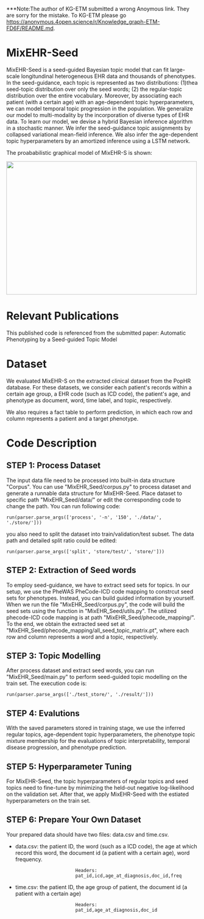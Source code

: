***Note:The author of KG-ETM submitted a wrong Anoymous link. They are sorry for the mistake. To KG-ETM please go https://anonymous.4open.science/r/Knowledge_graph-ETM-FD6F/README.md.



# MixEHR-Seed


MixEHR-Seed is a seed-guided Bayesian topic model that can fit large-scale longitundinal heterogeneous EHR data and thousands of phenotypes. 
In the seed-guidance, each topic is represented as two distributions: (1)thea seed-topic distribution over only the seed words;
(2) the regular-topic distribution over the entire vocabulary.
Moreover, by associating each patient (with a certain age) with an age-dependent topic hyperparameters, we can model temporal topic progression in the population. 
We generalize our model to multi-modality by the incorporation of diverse types of EHR data.
To learn our model, we devise a hybrid Bayesian inference algorithm in a stochastic manner. We infer the seed-guidance topic assignments by collapsed variational mean-field inference.
We also infer the age-dependent topic hyperparameters by an amortized inference using a LSTM network. 


The proababilistic graphical model of MixEHR-S is shown:

<img src="https://drive.google.com/file/d/1MQ7W6sS4Q_tlD5aNyngFGjATMPH0osR2/view?usp=sharing" width="500" height="350">


# Relevant Publications

This published code is referenced from the submitted paper: Automatic Phenotyping by a Seed-guided Topic Model


# Dataset

We evaluated MixEHR-S on the extracted clinical dataset from the PopHR database. 
For these datasets, we consider each patient's records within a certain age group, a EHR code (such as ICD code), the patient's age, and phenotype as
document, word, time label, and topic, respectively. 


We also requires a fact table to perform prediction, in which each row and column represents a patient and a target phenotype. 


# Code Description

## STEP 1: Process Dataset

The input data file need to be processed into built-in data structure "Corpus". You can use "MixEHR_Seed/corpus.py" to process dataset and generate a runnable data structure 
for MixEHR-Seed.
Place dataset to specific path "MixEHR_Seed/data/" or edit the corresponding code to change the path. You can run following code:

    run(parser.parse_args(['process', '-n', '150', './data/', './store/']))
    
you also need to split the dataset into train/validation/test subset. The data path and detailed split ratio could be edited:
    
    run(parser.parse_args(['split', 'store/test/', 'store/']))
	
	
## STEP 2: Extraction of Seed words

To employ seed-guidance, we have to extract seed sets for topics. In our setup, we use the PheWAS PheCode-ICD code mapping to constrcut seed sets for phenotypes. 
Instead, you can build guided information by yourself.
When we run the file "MixEHR_Seed/corpus.py", the code will build the seed sets using the function in "MixEHR_Seed/utils.py".
The utilized phecode-ICD code mapping is at path "MixEHR_Seed/phecode_mapping/". 
To the end, we obtain the extracted seed set at "MixEHR_Seed/phecode_mapping/all_seed_topic_matrix.pt", where each row and column represents a word and a topic, respectively.


## STEP 3: Topic Modelling

After process dataset and extract seed words, you can run "MixEHR_Seed/main.py" to perform seed-guided topic modelling on the train set. 
The execution code is:

    run(parser.parse_args(['./test_store/', './result/']))
    

## STEP 4: Evalutions

With the saved parameters stored in training stage, we use the inferred regular topics, age-dependent topic hyperparameters, the phenotype topic mixture membership
for the evaluations of topic interpretability, temporal disease progression, and phenotype prediction. 
    
## STEP 5: Hyperparameter Tuning

For MixEHR-Seed, the topic hyperparameters of regular topics and seed topics need to fine-tune by minimizing the held-out negative log-likelihood on the validation set. 
After that, we apply MixEHR-Seed with the estiated hyperparameters on the train set.

## STEP 6: Prepare Your Own Dataset

Your prepared data should have two files: data.csv and time.csv.
- data.csv: the patient ID,  the word (such as a ICD code), the age at which record this word, the document id (a patient with a certain age), word frequency.

                            Headers:
							pat_id,icd,age_at_diagnosis,doc_id,freq


- time.csv: the patient ID, the age group of patient, the document id (a patient with a certain age) 

                            Headers:	
							pat_id,age_at_diagnosis,doc_id
